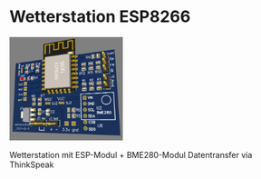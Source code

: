 # Wetterstation ESP8266
<img src="https://github.com/dk2jk/wetterstation-ESP8266/blob/c382a3d96e2ec34433df800c4dacb2cbf19d33a0/doc/Bildschirmfoto.png" width="200" heigth="200">


Wetterstation mit ESP-Modul + BME280-Modul 
Datentransfer via ThinkSpeak
